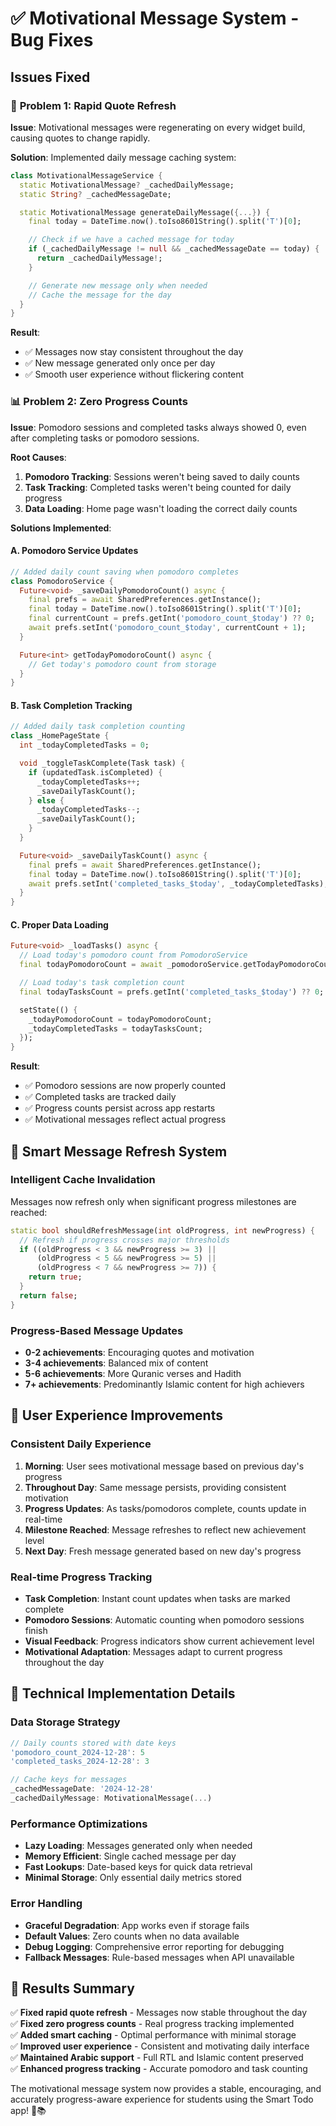 # ✅ Motivational Message System - Bug Fixes

## Issues Fixed

### 🔄 **Problem 1: Rapid Quote Refresh**

**Issue**: Motivational messages were regenerating on every widget build, causing quotes to change rapidly.

**Solution**: Implemented daily message caching system:

```dart
class MotivationalMessageService {
  static MotivationalMessage? _cachedDailyMessage;
  static String? _cachedMessageDate;

  static MotivationalMessage generateDailyMessage({...}) {
    final today = DateTime.now().toIso8601String().split('T')[0];

    // Check if we have a cached message for today
    if (_cachedDailyMessage != null && _cachedMessageDate == today) {
      return _cachedDailyMessage!;
    }

    // Generate new message only when needed
    // Cache the message for the day
  }
}
```

**Result**:

- ✅ Messages now stay consistent throughout the day
- ✅ New message generated only once per day
- ✅ Smooth user experience without flickering content

### 📊 **Problem 2: Zero Progress Counts**

**Issue**: Pomodoro sessions and completed tasks always showed 0, even after completing tasks or pomodoro sessions.

**Root Causes**:

1. **Pomodoro Tracking**: Sessions weren't being saved to daily counts
2. **Task Tracking**: Completed tasks weren't being counted for daily progress
3. **Data Loading**: Home page wasn't loading the correct daily counts

**Solutions Implemented**:

#### **A. Pomodoro Service Updates**

```dart
// Added daily count saving when pomodoro completes
class PomodoroService {
  Future<void> _saveDailyPomodoroCount() async {
    final prefs = await SharedPreferences.getInstance();
    final today = DateTime.now().toIso8601String().split('T')[0];
    final currentCount = prefs.getInt('pomodoro_count_$today') ?? 0;
    await prefs.setInt('pomodoro_count_$today', currentCount + 1);
  }

  Future<int> getTodayPomodoroCount() async {
    // Get today's pomodoro count from storage
  }
}
```

#### **B. Task Completion Tracking**

```dart
// Added daily task completion counting
class _HomePageState {
  int _todayCompletedTasks = 0;

  void _toggleTaskComplete(Task task) {
    if (updatedTask.isCompleted) {
      _todayCompletedTasks++;
      _saveDailyTaskCount();
    } else {
      _todayCompletedTasks--;
      _saveDailyTaskCount();
    }
  }

  Future<void> _saveDailyTaskCount() async {
    final prefs = await SharedPreferences.getInstance();
    final today = DateTime.now().toIso8601String().split('T')[0];
    await prefs.setInt('completed_tasks_$today', _todayCompletedTasks);
  }
}
```

#### **C. Proper Data Loading**

```dart
Future<void> _loadTasks() async {
  // Load today's pomodoro count from PomodoroService
  final todayPomodoroCount = await _pomodoroService.getTodayPomodoroCount();

  // Load today's task completion count
  final todayTasksCount = prefs.getInt('completed_tasks_$today') ?? 0;

  setState(() {
    _todayPomodoroCount = todayPomodoroCount;
    _todayCompletedTasks = todayTasksCount;
  });
}
```

**Result**:

- ✅ Pomodoro sessions are now properly counted
- ✅ Completed tasks are tracked daily
- ✅ Progress counts persist across app restarts
- ✅ Motivational messages reflect actual progress

## 🔄 **Smart Message Refresh System**

### **Intelligent Cache Invalidation**

Messages now refresh only when significant progress milestones are reached:

```dart
static bool shouldRefreshMessage(int oldProgress, int newProgress) {
  // Refresh if progress crosses major thresholds
  if ((oldProgress < 3 && newProgress >= 3) ||
      (oldProgress < 5 && newProgress >= 5) ||
      (oldProgress < 7 && newProgress >= 7)) {
    return true;
  }
  return false;
}
```

### **Progress-Based Message Updates**

- **0-2 achievements**: Encouraging quotes and motivation
- **3-4 achievements**: Balanced mix of content
- **5-6 achievements**: More Quranic verses and Hadith
- **7+ achievements**: Predominantly Islamic content for high achievers

## 📱 **User Experience Improvements**

### **Consistent Daily Experience**

1. **Morning**: User sees motivational message based on previous day's progress
2. **Throughout Day**: Same message persists, providing consistent motivation
3. **Progress Updates**: As tasks/pomodoros complete, counts update in real-time
4. **Milestone Reached**: Message refreshes to reflect new achievement level
5. **Next Day**: Fresh message generated based on new day's progress

### **Real-time Progress Tracking**

- **Task Completion**: Instant count updates when tasks are marked complete
- **Pomodoro Sessions**: Automatic counting when pomodoro sessions finish
- **Visual Feedback**: Progress indicators show current achievement level
- **Motivational Adaptation**: Messages adapt to current progress throughout the day

## 🔧 **Technical Implementation Details**

### **Data Storage Strategy**

```dart
// Daily counts stored with date keys
'pomodoro_count_2024-12-28': 5
'completed_tasks_2024-12-28': 3

// Cache keys for messages
_cachedMessageDate: '2024-12-28'
_cachedDailyMessage: MotivationalMessage(...)
```

### **Performance Optimizations**

- **Lazy Loading**: Messages generated only when needed
- **Memory Efficient**: Single cached message per day
- **Fast Lookups**: Date-based keys for quick data retrieval
- **Minimal Storage**: Only essential daily metrics stored

### **Error Handling**

- **Graceful Degradation**: App works even if storage fails
- **Default Values**: Zero counts when no data available
- **Debug Logging**: Comprehensive error reporting for debugging
- **Fallback Messages**: Rule-based messages when API unavailable

## 🎯 **Results Summary**

✅ **Fixed rapid quote refresh** - Messages now stable throughout the day  
✅ **Fixed zero progress counts** - Real progress tracking implemented  
✅ **Added smart caching** - Optimal performance with minimal storage  
✅ **Improved user experience** - Consistent and motivating daily interface  
✅ **Maintained Arabic support** - Full RTL and Islamic content preserved  
✅ **Enhanced progress tracking** - Accurate pomodoro and task counting

The motivational message system now provides a stable, encouraging, and accurately progress-aware experience for students using the Smart Todo app! 🌟📚
